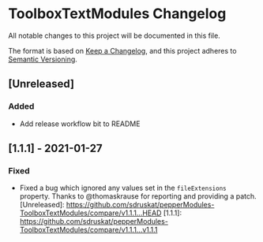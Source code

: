 # ToolboxTextModules Changelog
All notable changes to this project will be documented in this file.

The format is based on [Keep a Changelog](https://keepachangelog.com/en/1.0.0/),
and this project adheres to [Semantic Versioning](https://semver.org/spec/v2.0.0.html).

## [Unreleased]

### Added

- Add release workflow bit to README

## [1.1.1] - 2021-01-27

### Fixed

- Fixed a bug which ignored any values set in the `fileExtensions` property. Thanks to @thomaskrause for reporting and providing a patch.
[Unreleased]: https://github.com/sdruskat/pepperModules-ToolboxTextModules/compare/v1.1.1...HEAD
[1.1.1]: https://github.com/sdruskat/pepperModules-ToolboxTextModules/compare/v1.1.1...v1.1.1

